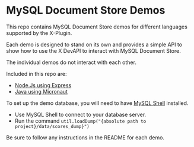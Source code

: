 # MySQL Document Store Demos

This repo contains MySQL Document Store demos for different languages supported by the X-Plugin.

Each demo is designed to stand on its own and provides a simple API to show how to use the X DevAPI to interact with MySQL Document Store.

The individual demos do not interact with each other.

Included in this repo are:

* [Node.Js using Express](node/express)
* [Java using Micronaut](java/micronaut/)

To set up the demo database, you will need to have [MySQL Shell](https://dev.mysql.com/doc/mysql-shell/8.0/en/) installed.

* Use MySQL Shell to connect to your database server.
* Run the command `util.loadDump("{absolute path to project}/data/scores_dump}")`

Be sure to follow any instructions in the README for each demo.